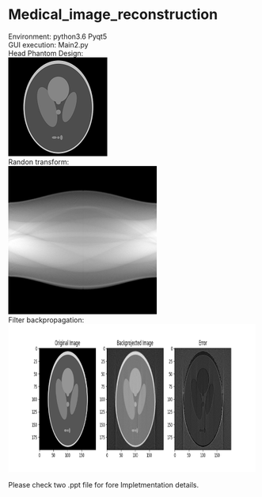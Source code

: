 # Medical_image_reconstruction
Environment: python3.6 Pyqt5  
GUI execution: Main2.py  
Head Phantom Design:  
![image](https://github.com/Chloe1997/Medical_image_reconstruction/blob/main/head_phantom_5.png)  
Randon transform:  
<img src="https://github.com/Chloe1997/Medical_image_reconstruction/blob/main/radon.png" width="300" height="300">  
Filter backpropagation:  
<img src="https://github.com/Chloe1997/Medical_image_reconstruction/blob/main/compare.png" width="500" height="300">  

Please check two .ppt file for fore Impletmentation details.  
